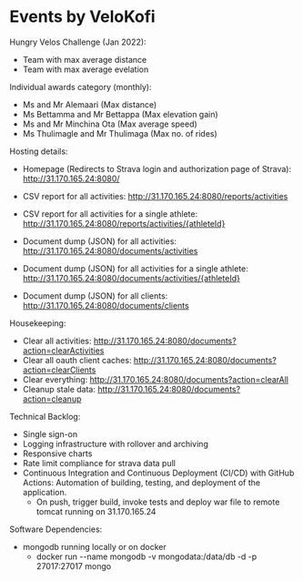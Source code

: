 # Events by VeloKofi

Hungry Velos Challenge (Jan 2022):
- Team with max average distance
- Team with max average evelation

Individual awards category (monthly):
- Ms and Mr Alemaari (Max distance)
- Ms Bettamma and Mr Bettappa (Max elevation gain)
- Ms and Mr Minchina Ota (Max average speed)
- Ms Thulimagle and Mr Thulimaga (Max no. of rides)

Hosting details:
- Homepage (Redirects to Strava login and authorization page of Strava): http://31.170.165.24:8080/

- CSV report for all activities: http://31.170.165.24:8080/reports/activities

- CSV report for all activities for a single athlete: http://31.170.165.24:8080/reports/activities/{athleteId}

- Document dump (JSON) for all activities: http://31.170.165.24:8080/documents/activities

- Document dump (JSON) for all activities for a single athlete: http://31.170.165.24:8080/documents/activities/{athleteId}

- Document dump (JSON) for all clients: http://31.170.165.24:8080/documents/clients

Housekeeping:
- Clear all activities: http://31.170.165.24:8080/documents?action=clearActivities
- Clear all oauth client caches: http://31.170.165.24:8080/documents?action=clearClients
- Clear everything: http://31.170.165.24:8080/documents?action=clearAll
- Cleanup stale data: http://31.170.165.24:8080/documents?action=cleanup

Technical Backlog:
- Single sign-on
- Logging infrastructure with rollover and archiving
- Responsive charts
- Rate limit compliance for strava data pull
- Continuous Integration and Continuous Deployment (CI/CD) with GitHub Actions: Automation of building, testing, and deployment of the application.
  - On push, trigger build, invoke tests and deploy war file to remote tomcat running on 31.170.165.24 

Software Dependencies:
- mongodb running locally or on docker
  - docker run --name mongodb -v mongodata:/data/db -d -p 27017:27017 mongo
